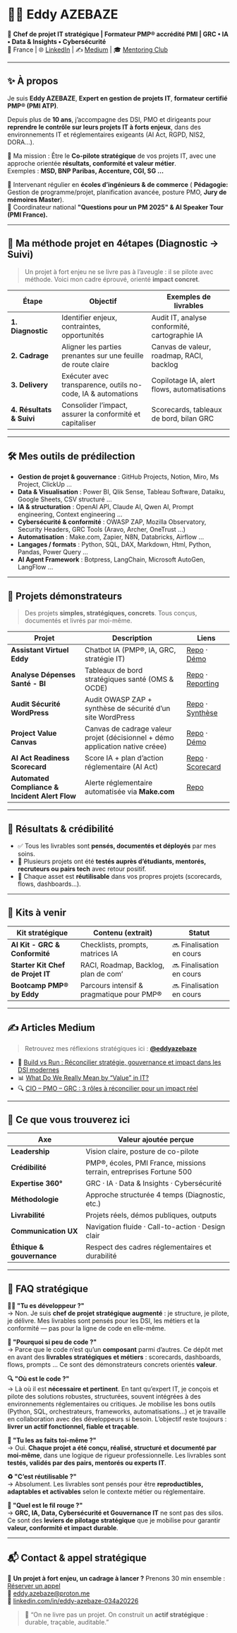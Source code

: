 # 👨‍💻 Eddy AZEBAZE

🎯 **Chef de projet IT stratégique | Formateur PMP® accrédité PMI | GRC • IA • Data & Insights • Cybersécurité**  
📍 France | 🌐 [LinkedIn](https://www.linkedin.com/in/eddy-azebaze-034a20226) | ✍️ [Medium](https://medium.com/@eddyazebaze) | 🎓 [Mentoring Club](https://www.mentoring-club.com/profiles/eddy-azebaze#mentor-profile)

---

## ✨ À propos

Je suis **Eddy AZEBAZE**, **Expert en gestion de projets IT**, **formateur certifié PMP® (PMI ATP)**.

Depuis plus de **10 ans**, j’accompagne des DSI, PMO et dirigeants pour **reprendre le contrôle sur leurs projets IT à forts enjeux**, dans des environnements IT et réglementaires exigeants (AI Act, RGPD, NIS2, DORA...).

🎯 Ma mission : Être le **Co-pilote stratégique** de vos projets IT, avec une approche orientée **résultats, conformité et valeur métier**.  
Exemples : **MSD, BNP Paribas, Accenture, CGI, SG ...**

🎤 Intervenant régulier en **écoles d’ingénieurs & de commerce** ( **Pédagogie:** Gestion de programme/projet, planification avancée, posture PMO, **Jury de mémoires Master**).  
📅 Coordinateur national **"Questions pour un PM 2025" & AI Speaker Tour (PMI France).**

---

## 🧭 Ma méthode projet en 4étapes (Diagnostic → Suivi)

> Un projet à fort enjeu ne se livre pas à l’aveugle : il se pilote avec méthode. Voici mon cadre éprouvé, orienté **impact concret**.

| Étape                     | Objectif                                                               | Exemples de livrables                              |
|--------------------------|------------------------------------------------------------------------|----------------------------------------------------|
| **1. Diagnostic**         | Identifier enjeux, contraintes, opportunités                          | Audit IT, analyse conformité, cartographie IA      |
| **2. Cadrage**            | Aligner les parties prenantes sur une feuille de route claire         | Canvas de valeur, roadmap, RACI, backlog           |
| **3. Delivery**           | Exécuter avec transparence, outils no-code, IA & automations          | Copilotage IA, alert flows, automatisations        |
| **4. Résultats & Suivi**  | Consolider l’impact, assurer la conformité et capitaliser             | Scorecards, tableaux de bord, bilan GRC            |

---

## 🛠️ Mes outils de prédilection

- **Gestion de projet & gouvernance** : GitHub Projects, Notion, Miro, Ms Project, ClickUp ...
- **Data & Visualisation** : Power BI, Qlik Sense, Tableau Software, Dataiku, Google Sheets, CSV structuré ...
- **IA & structuration** : OpenAI API, Claude AI, Qwen AI, Prompt engineering, Context engineering ...
- **Cybersécurité & conformité** : OWASP ZAP, Mozilla Observatory, Security Headers, GRC Tools (Aravo, Archer, OneTrust ...)  
- **Automatisation** : Make.com, Zapier, N8N, Databricks, Airflow ...
- **Langages / formats** : Python, SQL, DAX, Markdown, Html,  Python, Pandas, Power Query ...
-  **AI Agent Framework** : Botpress, LangChain, Microsoft AutoGen, LangFlow ...

---

## 📌 Projets démonstrateurs

> Des projets **simples, stratégiques, concrets**. Tous conçus, documentés et livrés par moi-même.

| Projet                          | Description                                                                 | Liens                                                                                          |
|----------------------------------|-----------------------------------------------------------------------------|--------------------------------------------------------------------------------------------------|
| **Assistant Virtuel Eddy**       | Chatbot IA (PMP®, IA, GRC, stratégie IT)                                    | [Repo](https://github.com/Eddyazebaze/portfolio-projets/tree/main/01-chatbot-assistant-eddy) · [Démo](https://cdn.botpress.cloud/webchat/v3.1/shareable.html?configUrl=https://files.bpcontent.cloud/2025/07/27/01/20250727010732-RSM5BWL1.json) |
| **Analyse Dépenses Santé - BI** | Tableaux de bord stratégiques santé (OMS & OCDE)                           | [Repo](https://github.com/Eddyazebaze/portfolio-projets/tree/main/06-analytics-sante-bi) · [Reporting](https://github.com/Eddyazebaze/portfolio-projets/tree/main/06-analytics-sante-bi/reporting) |
| **Audit Sécurité WordPress**    | Audit OWASP ZAP + synthèse de sécurité d’un site WordPress                 | [Repo](https://github.com/Eddyazebaze/portfolio-projets/tree/main/04-audit-securite-wordpress) · [Synthèse](https://github.com/Eddyazebaze/portfolio-projets/blob/main/04-audit-securite-wordpress/exports/security-summary.md) |
| **Project Value Canvas**        | Canvas de cadrage valeur projet (décisionnel + démo application native créee)             | [Repo](https://github.com/Eddyazebaze/portfolio-projets/tree/main/05-project-value-canvas) · [Démo](https://project-value-canvas.vercel.app/) |
| **AI Act Readiness Scorecard**  | Score IA + plan d’action réglementaire (AI Act)                            | [Repo](https://github.com/Eddyazebaze/portfolio-projets/tree/main/02-ai-act-readiness-scorecard) · [Scorecard](https://ai-act-score.vercel.app) |
| **Automated Compliance & Incident Alert Flow**    | Alerte réglementaire automatisée via **Make.com**                                 | [Repo](https://github.com/Eddyazebaze/portfolio-projets/tree/main/03-ai-conformity-alert-flow) |

--- 

## 🧠 Résultats & crédibilité

- ✅ Tous les livrables sont **pensés, documentés et déployés** par mes soins.  
- 🔄 Plusieurs projets ont été **testés auprès d’étudiants, mentorés, recruteurs ou pairs tech** avec retour positif.  
- 🔗 Chaque asset est **réutilisable** dans vos propres projets (scorecards, flows, dashboards...).

---

## 🧩 Kits à venir

| Kit stratégique                  | Contenu (extrait)                               | Statut          |
|----------------------------------|--------------------------------------------------|-----------------|
| **AI Kit - GRC & Conformité**    | Checklists, prompts, matrices IA                | 🔜 Finalisation en cours |
| **Starter Kit Chef de Projet IT**| RACI, Roadmap, Backlog, plan de com’            | 🔜 Finalisation en cours |
| **Bootcamp PMP® by Eddy**        | Parcours intensif & pragmatique pour PMP®       | 🔜 Finalisation en cours |

---

## ✍️ Articles Medium

> Retrouvez mes réflexions stratégiques ici : **[@eddyazebaze](https://medium.com/@eddyazebaze)**

- 🧠 [Build vs Run : Réconcilier stratégie, gouvernance et impact dans les DSI modernes](https://medium.com/@eddyazebaze/build-vs-run-réconcilier-stratégie-gouvernance-et-impact-dans-les-dsi-modernes-9cb55740f9a4)  
- 📊 [What Do We Really Mean by “Value” in IT?](https://medium.com/@eddyazebaze/what-do-we-really-mean-by-value-in-it-321b7f04e4f4)  
- 🔍 [CIO – PMO – GRC : 3 rôles à réconcilier pour un impact réel](https://medium.com/@eddyazebaze/cio-pmo-grc-3-rôles-à-réconcilier-pour-un-impact-réel-e4d3b34a2a3b)

---

## 🎯 Ce que vous trouverez ici

| **Axe**               | **Valeur ajoutée perçue**                                      |
|-------------------|------------------------------------------------------------|
| **Leadership**        | Vision claire, posture de co-pilote                        |
| **Crédibilité**       | PMP®, écoles, PMI France, missions terrain, entreprises Fortune 500 |
| **Expertise 360°**    | GRC · IA · Data & Insights · Cybersécurité                 |
| **Méthodologie**      | Approche structurée 4 temps (Diagnostic, etc.)             |
| **Livrabilité**       | Projets réels, démos publiques, outputs                    |
| **Communication UX**  | Navigation fluide · Call-to-action · Design clair          |
| **Éthique & gouvernance** | Respect des cadres réglementaires et durabilité     |

---

## 💬 FAQ stratégique

**🧑‍💻 "Tu es développeur ?"**  
→ Non. Je suis **chef de projet stratégique augmenté** : je structure, je pilote, je délivre. Mes livrables sont pensés pour les DSI, les métiers et la conformité — pas pour la ligne de code en elle-même.

**🧩 "Pourquoi si peu de code ?"**  
→ Parce que le code n’est qu’un **composant** parmi d’autres. Ce dépôt met en avant des **livrables stratégiques et métiers** : scorecards, dashboards, flows, prompts ... Ce sont des démonstrateurs concrets orientés **valeur**.

**🔍 "Où est le code ?"**  
→ Là où il est **nécessaire et pertinent**. En tant qu’expert IT, je conçois et pilote des solutions robustes, structurées, souvent intégrées à des environnements réglementaires ou critiques. Je mobilise les bons outils (Python, SQL, orchestrateurs, frameworks, automatisations…) et je travaille en collaboration avec des développeurs si besoin. L’objectif reste toujours : **livrer un actif fonctionnel, fiable et traçable**.

**🧪 "Tu les as faits toi-même ?"**  
→ Oui. **Chaque projet a été conçu, réalisé, structuré et documenté par moi-même**, dans une logique de rigueur professionnelle. Les livrables sont **testés, validés par des pairs, mentorés ou experts IT**.

**♻️ "C’est réutilisable ?"**  
→ Absolument. Les livrables sont pensés pour être **reproductibles, adaptables et activables** selon le contexte métier ou réglementaire.

**🧠 "Quel est le fil rouge ?"**  
→ **GRC, IA, Data, Cybersécurité et Gouvernance IT** ne sont pas des silos. Ce sont des **leviers de pilotage stratégique** que je mobilise pour garantir **valeur, conformité et impact durable**.

---

## 📬 Contact & appel stratégique

📅 **Un projet à fort enjeu, un cadrage à lancer ?** Prenons 30 min ensemble : [Réserver un appel](https://calendly.com/eddy-azebaze-proton/30min)  
📧 [eddy.azebaze@proton.me](mailto:eddy.azebaze@proton.me)  
👤 [linkedin.com/in/eddy-azebaze-034a20226](https://www.linkedin.com/in/eddy-azebaze-034a20226)

> 🧠 “On ne livre pas un projet. On construit un **actif stratégique** : durable, traçable, auditable.”  

